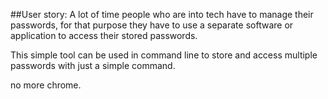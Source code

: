 ##User story: 
A lot of time people who are into tech have to manage their passwords, for that purpose they have to use a separate software or application to access their stored passwords.

This simple tool  can be used  in command line to store and access multiple passwords with just a simple command.

no more chrome.
